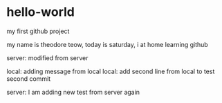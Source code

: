 # hello-world
my first github project

my name is theodore teow, today is saturday, i at home learning github

server: modified from server

local: adding message from local
local: add second line from local to test second commit

server: I am adding new test from server again
